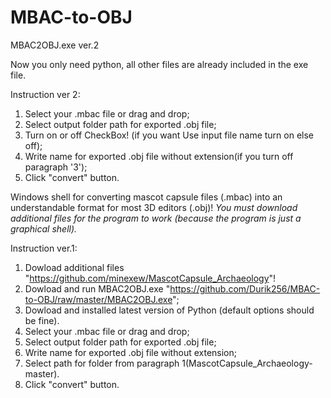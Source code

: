 # MBAC-to-OBJ
MBAC2OBJ.exe ver.2

Now you only need python, all other files are already included in the exe file.

Instruction ver 2:
1. Select your .mbac file or drag and drop;
2. Select output folder path for exported .obj file;
3. Turn on or off CheckBox! (if you want Use input file name turn on else off);
4. Write name for exported .obj file without extension(if you turn off paragraph '3');
5. Click "convert" button.

Windows shell for converting mascot capsule files (.mbac) into an understandable format for most 3D editors (.obj)!
*You must download additional files for the program to work (because the program is just a graphical shell).*

Instruction ver.1:
1. Dowload additional files "https://github.com/minexew/MascotCapsule_Archaeology"!
2. Dowload and run MBAC2OBJ.exe "https://github.com/Durik256/MBAC-to-OBJ/raw/master/MBAC2OBJ.exe";
3. Dowload and installed latest version of Python (default options should be fine).
4. Select your .mbac file or drag and drop;
5. Select output folder path for exported .obj file;
6. Write name for exported .obj file without extension;
7. Select path for folder from paragraph 1(MascotCapsule_Archaeology-master).
8. Click "convert" button.

